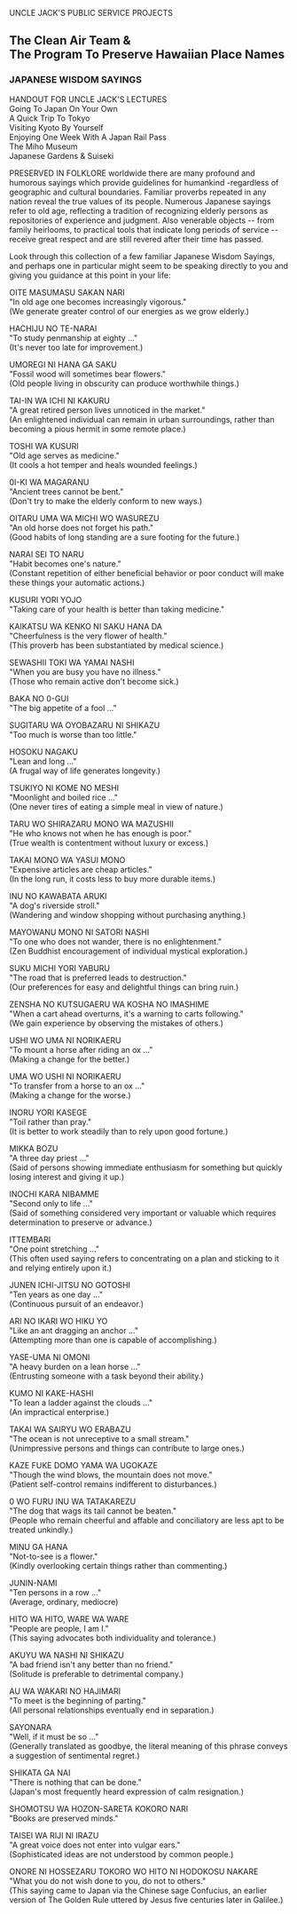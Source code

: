 UNCLE JACK'S PUBLIC SERVICE PROJECTS
## The Clean Air Team & <br> The Program To Preserve Hawaiian Place Names

### JAPANESE WISDOM SAYINGS 

<div class="centered">
HANDOUT FOR UNCLE JACK'S LECTURES <br>
Going To Japan On Your Own <br>
A Quick Trip To Tokyo <br>
Visiting Kyoto By Yourself <br>
Enjoying One Week With A Japan Rail Pass <br>
The Miho Museum <br>
Japanese Gardens & Suiseki
<!-- four circles -->
</div>

PRESERVED IN FOLKLORE worldwide there are many profound and humorous sayings which provide guidelines for humankind -­regardless of geographic and cultural boundaries. Familiar proverbs repeated in any nation reveal the true values of its people. Numerous Japanese sayings refer to old age, reflecting a tradition of recognizing elderly persons as repositories of experience and judgment. Also venerable objects -- from family heirlooms, to practical tools that indicate long periods of service -- receive great respect and are still revered after their time has passed.

Look through this collection of a few familiar Japanese Wisdom Sayings, and perhaps one in particular might seem to be speaking directly to you and giving you guidance at this point in your life:

OITE MASUMASU SAKAN NARI<br>
"In old age one becomes increasingly vigorous."<br>
(We generate greater control of our energies as we grow elderly.)

HACHIJU NO TE-NARAI<br>
"To study penmanship at eighty ..."<br>
(It's never too late for improvement.)

UMOREGI NI HANA GA SAKU<br>
"Fossil wood will sometimes bear flowers."<br>
(Old people living in obscurity can produce worthwhile things.)

TAI-IN WA ICHI NI KAKURU<br>
"A great retired person lives unnoticed in the market."<br>
(An enlightened individual can remain in urban surroundings, rather than becoming a pious hermit in some remote place.)

TOSHI WA KUSURI<br>
"Old age serves as medicine."<br>
(It cools a hot temper and heals wounded feelings.)

0I-KI WA MAGARANU<br>
"Ancient trees cannot be bent."<br>
(Don't try to make the elderly conform to new ways.)

OITARU UMA WA MICHI WO WASUREZU<br>
"An old horse does not forget his path."<br>
(Good habits of long standing are a sure footing for the future.)

NARAI SEI TO NARU<br>
"Habit becomes one's nature."<br>
(Constant repetition of either beneficial behavior or poor conduct will make these things your automatic actions.)

KUSURI YORI YOJO<br>
"Taking care of your health is better than taking medicine."

KAIKATSU WA KENKO NI SAKU HANA DA<br>
"Cheerfulness is the very flower of health."<br>
(This proverb has been substantiated by medical science.)

SEWASHII TOKI WA YAMAI NASHI<br>
"When you are busy you have no illness."<br>
(Those who remain active don't become sick.)

BAKA NO 0-GUI<br>
"The big appetite of a fool ..."

SUGITARU WA OYOBAZARU NI SHIKAZU <br>
"Too much is worse than too little."

HOSOKU NAGAKU<br>
"Lean and long ..."<br>
(A frugal way of life generates longevity.)

TSUKIYO NI KOME NO MESHI<br>
"Moonlight and boiled rice ..."<br>
(One never tires of eating a simple meal in view of nature.)

TARU WO SHIRAZARU MONO WA MAZUSHII<br>
"He who knows not when he has enough is poor."<br>
(True wealth is contentment without luxury or excess.)

TAKAI MONO WA YASUI MONO<br>
"Expensive articles are cheap articles."<br>
(In the long run, it costs less to buy more durable items.)

INU NO KAWABATA ARUKI<br>
"A dog's riverside stroll."<br>
(Wandering and window shopping without purchasing anything.)

MAYOWANU MONO NI SATORI NASHI<br>
"To one who does not wander, there is no enlightenment."<br>
(Zen Buddhist encouragement of individual mystical exploration.)

SUKU MICHI YORI YABURU<br>
"The road that is preferred leads to destruction."<br>
(Our preferences for easy and delightful things can bring ruin.)

ZENSHA NO KUTSUGAERU WA KOSHA NO IMASHIME<br>
"When a cart ahead overturns, it's a warning to carts following."<br>
(We gain experience by observing the mistakes of others.)

USHI WO UMA NI NORIKAERU<br>
"To mount a horse after riding an ox ..."<br>
(Making a change for the better.)

UMA WO USHI NI NORIKAERU<br>
"To transfer from a horse to an ox ..."<br>
(Making a change for the worse.)

INORU YORI KASEGE<br>
"Toil rather than pray."<br>
(It is better to work steadily than to rely upon good fortune.)

MIKKA BOZU<br>
"A three day priest ..."<br>
(Said of persons showing immediate enthusiasm for something but quickly losing interest and giving it up.)

INOCHI KARA NIBAMME<br>
"Second only to life ..."<br>
(Said of something considered very important or valuable which requires determination to preserve or advance.)

ITTEMBARI<br>
"One point stretching ..."<br>
(This often used saying refers to concentrating on a plan and sticking to it and relying entirely upon it.)

JUNEN ICHI-JITSU NO GOTOSHI<br>
"Ten years as one day ..."<br>
(Continuous pursuit of an endeavor.)

ARI NO IKARI WO HIKU YO<br>
"Like an ant dragging an anchor ..."<br>
(Attempting more than one is capable of accomplishing.)

YASE-UMA NI OMONI<br>
"A heavy burden on a lean horse ..."<br>
(Entrusting someone with a task beyond their ability.)

KUMO NI KAKE-HASHI<br>
"To lean a ladder against the clouds ..."<br>
(An impractical enterprise.)

TAKAI WA SAIRYU WO ERABAZU<br>
"The ocean is not unreceptive to a small stream."<br>
(Unimpressive persons and things can contribute to large ones.)

KAZE FUKE DOMO YAMA WA UGOKAZE<br>
"Though the wind blows, the mountain does not move."<br>
(Patient self-control remains indifferent to disturbances.)

0 WO FURU INU WA TATAKAREZU<br>
"The dog that wags its tail cannot be beaten."<br>
(People who remain cheerful and affable and conciliatory are less apt to be treated unkindly.)

MINU GA HANA<br>
"Not-to-see is a flower."<br>
(Kindly overlooking certain things rather than commenting.)

JUNIN-NAMI<br>
"Ten persons in a row ..."<br>
(Average, ordinary, mediocre)

HITO WA HITO, WARE WA WARE<br>
"People are people, I am I."<br>
(This saying advocates both individuality and tolerance.)

AKUYU WA NASHI NI SHIKAZU<br>
"A bad friend isn't any better than no friend."<br>
(Solitude is preferable to detrimental company.)

AU WA WAKARI NO HAJIMARI<br>
"To meet is the beginning of parting."<br>
(All personal relationships eventually end in separation.)

SAYONARA<br>
"Well, if it must be so ..."<br>
(Generally translated as goodbye, the literal meaning of this phrase conveys a suggestion of sentimental regret.)

SHIKATA GA NAI<br>
"There is nothing that can be done."<br>
(Japan's most frequently heard expression of calm resignation.)

SHOMOTSU WA HOZON-SARETA KOKORO NARI<br>
"Books are preserved minds."

TAISEI WA RIJI NI IRAZU<br>
"A great voice does not enter into vulgar ears."<br>
(Sophisticated ideas are not understood by common people.)

ONORE NI HOSSEZARU TOKORO WO HITO NI HODOKOSU NAKARE<br>
"What you do not wish done to you, do not to others."<br>
(This saying came to Japan via the Chinese sage Confucius, an earlier version of The Golden Rule uttered by Jesus five centuries later in Galilee.)